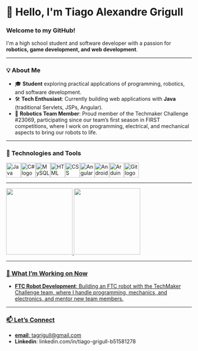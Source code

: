 # 👋 Hello, I'm Tiago Alexandre Grigull

### Welcome to my GitHub!

I'm a high school student and software developer with a passion for **robotics, game development, and web development**.

---

### 💡 About Me

- 🎓 **Student** exploring practical applications of programming, robotics, and software development.
- 🛠 **Tech Enthusiast**: Currently building web applications with **Java** (traditional Servlets, JSPs, Angular).
- 🤖 **Robotics Team Member**: Proud member of the Techmaker Challenge #23069, participating since our team’s first season in FIRST competitions, where I work on programming, electrical, and mechanical aspects to bring our robots to life.

---

### 🔧 Technologies and Tools
<div style="display: flex; flex-wrap: wrap;">
  <img src="https://cdn.jsdelivr.net/gh/devicons/devicon/icons/java/java-original.svg" alt="Java logo" width="40" height="40"/> 
  <img src="https://cdn.jsdelivr.net/gh/devicons/devicon/icons/csharp/csharp-original.svg" alt="C# logo" width="40" height="40"/> 
  <img src="https://cdn.jsdelivr.net/gh/devicons/devicon/icons/mysql/mysql-original.svg" alt="MySQL logo" width="40" height="40"/> 
  <img src="https://cdn.jsdelivr.net/gh/devicons/devicon/icons/html5/html5-original.svg" alt="HTML logo" width="40" height="40"/> 
  <img src="https://cdn.jsdelivr.net/gh/devicons/devicon/icons/css3/css3-original.svg" alt="CSS logo" width="40" height="40"/> 
  <img src="https://cdn.jsdelivr.net/gh/devicons/devicon/icons/angularjs/angularjs-original.svg" alt="Angular logo" width="40" height="40"/> 
  <img src="https://cdn.jsdelivr.net/gh/devicons/devicon/icons/android/android-original.svg" alt="Android logo" width="40" height="40"/> 
  <img src="https://cdn.jsdelivr.net/gh/devicons/devicon/icons/arduino/arduino-original.svg" alt="Arduino logo" width="40" height="40"/> 
  <img src="https://cdn.jsdelivr.net/gh/devicons/devicon/icons/git/git-original.svg" alt="Git logo" width="40" height="40"/> 
</div>

---

<div>
<a href="https://github.com/seu-usuário-aqui">
<img loading="lazy" height="180em" src="https://github-readme-stats.vercel.app/api/top-langs/?username=tyggas&layout=compact&langs_count=7&theme=dracula"/>
<img loading="lazy" height="180em" src="https://github-readme-stats.vercel.app/api?username=tyggas&show_icons=true&theme=dracula&include_all_commits=true&count_private=true"/>
</div>

---

### 🚀 What I’m Working on Now
- **FTC Robot Development**: Building an FTC robot with the TechMaker Challenge team, where I handle programming, mechanics, and electronics, and mentor new team members.

---

### 📫 Let’s Connect
- **email**: tagrigull@gmail.com
- **Linkedin**: linkedin.com/in/tiago-grigull-b51581278
